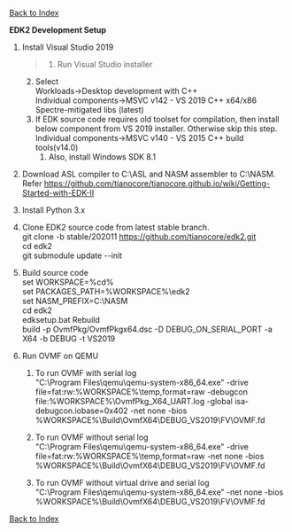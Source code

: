 
[Back to Index](../index.md)

**EDK2 Development Setup**  
1. Install Visual Studio 2019  
    > 1. Run Visual Studio installer  
    2. Select  
       Workloads->Desktop development with C++  
       Individual components->MSVC v142 - VS 2019 C++ x64/x86 Spectre-mitigated libs (latest)  
    3. If EDK source code requires old toolset for compilation, then install below component from VS 2019 installer. Otherwise skip this step.  
       Individual components->MSVC v140 - VS 2015 C++ build tools(v14.0)
        1. Also, install Windows SDK 8.1

2. Download ASL compiler to C:\ASL and NASM assembler to C:\NASM.  
    Refer https://github.com/tianocore/tianocore.github.io/wiki/Getting-Started-with-EDK-II
	 
3. Install Python 3.x  

4. Clone EDK2 source code from latest stable branch.  
    git clone -b stable/202011 https://github.com/tianocore/edk2.git  
    cd edk2  
    git submodule update --init  

5. Build source code  
    set WORKSPACE=%cd%  
    set PACKAGES_PATH=%WORKSPACE%\edk2  
    set NASM_PREFIX=C:\NASM  
    cd edk2  
    edksetup.bat Rebuild  
    build -p OvmfPkg/OvmfPkgx64.dsc -D DEBUG_ON_SERIAL_PORT -a X64 -b DEBUG -t VS2019  
	 
6. Run OVMF on QEMU  
    1. To run OVMF with serial log  
		"C:\Program Files\qemu\qemu-system-x86_64.exe" -drive file=fat:rw:%WORKSPACE%\temp\,format=raw -debugcon file:%WORKSPACE%\OvmfPkg_X64_UART.log -global isa-debugcon.iobase=0x402 -net none -bios %WORKSPACE%\Build\OvmfX64\DEBUG_VS2019\FV\OVMF.fd  

	1. To run OVMF without serial log  
		"C:\Program Files\qemu\qemu-system-x86_64.exe" -drive file=fat:rw:%WORKSPACE%\temp\,format=raw -net none -bios %WORKSPACE%\Build\OvmfX64\DEBUG_VS2019\FV\OVMF.fd

	2. To run OVMF without virtual drive and serial log  
		"C:\Program Files\qemu\qemu-system-x86_64.exe" -net none -bios %WORKSPACE%\Build\OvmfX64\DEBUG_VS2019\FV\OVMF.fd

[Back to Index](../index.md)
